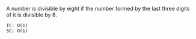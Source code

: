 A number is divisible by eight if the number formed by the last three digits of it is divisible by 8.

    TC: O(1)
    SC: O(1)
